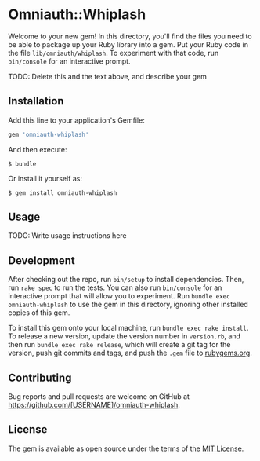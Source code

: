 # Omniauth::Whiplash

Welcome to your new gem! In this directory, you'll find the files you need to be able to package up your Ruby library into a gem. Put your Ruby code in the file `lib/omniauth/whiplash`. To experiment with that code, run `bin/console` for an interactive prompt.

TODO: Delete this and the text above, and describe your gem

## Installation

Add this line to your application's Gemfile:

```ruby
gem 'omniauth-whiplash'
```

And then execute:

    $ bundle

Or install it yourself as:

    $ gem install omniauth-whiplash

## Usage

TODO: Write usage instructions here

## Development

After checking out the repo, run `bin/setup` to install dependencies. Then, run `rake spec` to run the tests. You can also run `bin/console` for an interactive prompt that will allow you to experiment. Run `bundle exec omniauth-whiplash` to use the gem in this directory, ignoring other installed copies of this gem.

To install this gem onto your local machine, run `bundle exec rake install`. To release a new version, update the version number in `version.rb`, and then run `bundle exec rake release`, which will create a git tag for the version, push git commits and tags, and push the `.gem` file to [rubygems.org](https://rubygems.org).

## Contributing

Bug reports and pull requests are welcome on GitHub at https://github.com/[USERNAME]/omniauth-whiplash.


## License

The gem is available as open source under the terms of the [MIT License](http://opensource.org/licenses/MIT).

